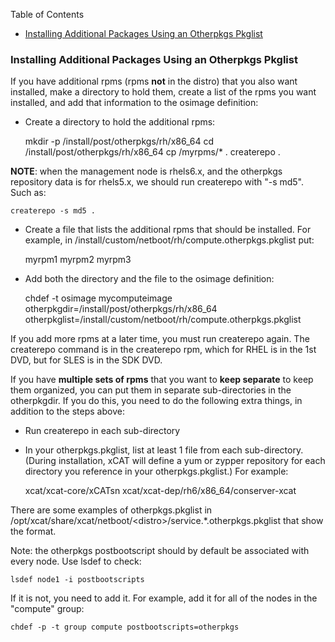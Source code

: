 <!-- START doctoc generated TOC please keep comment here to allow auto update -->
<!-- DON'T EDIT THIS SECTION, INSTEAD RE-RUN doctoc TO UPDATE -->
Table of Contents

- [Installing Additional Packages Using an Otherpkgs Pkglist](#installing-additional-packages-using-an-otherpkgs-pkglist)

<!-- END doctoc generated TOC please keep comment here to allow auto update -->

### Installing Additional Packages Using an Otherpkgs Pkglist

If you have additional rpms (rpms **not** in the distro) that you also want installed, make a directory to hold them, create a list of the rpms you want installed, and add that information to the osimage definition: 

  * Create a directory to hold the additional rpms: 
    
    mkdir -p /install/post/otherpkgs/rh/x86_64
    cd /install/post/otherpkgs/rh/x86_64
    cp /myrpms/* .
    createrepo .
    

**NOTE**: when the management node is rhels6.x, and the otherpkgs repository data is for rhels5.x, we should run createrepo with "-s md5". Such as: 
    
    createrepo -s md5 .
    

  * Create a file that lists the additional rpms that should be installed. For example, in /install/custom/netboot/rh/compute.otherpkgs.pkglist put: 
    
    myrpm1
    myrpm2
    myrpm3
    

  * Add both the directory and the file to the osimage definition: 
    
    chdef -t osimage mycomputeimage otherpkgdir=/install/post/otherpkgs/rh/x86_64 otherpkglist=/install/custom/netboot/rh/compute.otherpkgs.pkglist
    

If you add more rpms at a later time, you must run createrepo again. The createrepo command is in the createrepo rpm, which for RHEL is in the 1st DVD, but for SLES is in the SDK DVD. 

If you have **multiple sets of rpms** that you want to **keep separate** to keep them organized, you can put them in separate sub-directories in the otherpkgdir. If you do this, you need to do the following extra things, in addition to the steps above: 

  * Run createrepo in each sub-directory 
  * In your otherpkgs.pkglist, list at least 1 file from each sub-directory. (During installation, xCAT will define a yum or zypper repository for each directory you reference in your otherpkgs.pkglist.) For example: 
    
    xcat/xcat-core/xCATsn
    xcat/xcat-dep/rh6/x86_64/conserver-xcat
    

There are some examples of otherpkgs.pkglist in /opt/xcat/share/xcat/netboot/&lt;distro&gt;/service.*.otherpkgs.pkglist that show the format. 

Note: the otherpkgs postbootscript should by default be associated with every node. Use lsdef to check: 
    
    lsdef node1 -i postbootscripts
    

If it is not, you need to add it. For example, add it for all of the nodes in the "compute" group: 
    
    chdef -p -t group compute postbootscripts=otherpkgs
    
